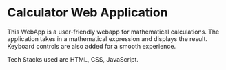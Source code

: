 # Calculator Web Application
This WebApp is a user-friendly webapp for mathematical calculations. The application takes in a mathematical expression and displays the result. Keyboard controls are also added for a smooth experience.


Tech Stacks used are HTML, CSS, JavaScript.
